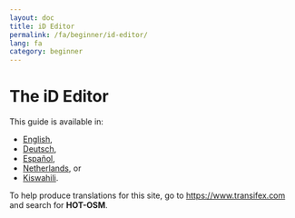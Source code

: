 ```yaml
---
layout: doc
title: iD Editor
permalink: /fa/beginner/id-editor/
lang: fa
category: beginner
---
```


The iD Editor
=============

This guide is available in:
- [English](/en/beginner/id-editor/),  
- [Deutsch](/de/beginner/id-editor/),  
- [Español](/es/beginner/id-editor/),  
- [Netherlands](/nl/beginner/id-editor/), or  
- [Kiswahili](/sw/beginner/id-editor/).

To help produce translations for this site, go to <https://www.transifex.com> and search for **HOT-OSM**.
